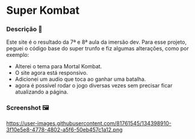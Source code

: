 # Super Kombat

### Descrição 📝
Este site é o resultado da 7ª e 8ª aula da imersão dev.
Para esse projeto, peguei o código base do super trunfo e fiz algumas alterações, como por exemplo:
- Alterei o tema para Mortal Kombat.
- O site agora está responsivo.
- Adicionei um audio que toca ao ganhar uma batalha.
- agora é possível rodar o jogo diversas vezes sem precisar ficar atualizando a página.

### Screenshot 🖼️

https://user-images.githubusercontent.com/81761545/134398910-3f10e5e8-4778-4802-a5f6-50eb457c1a12.png